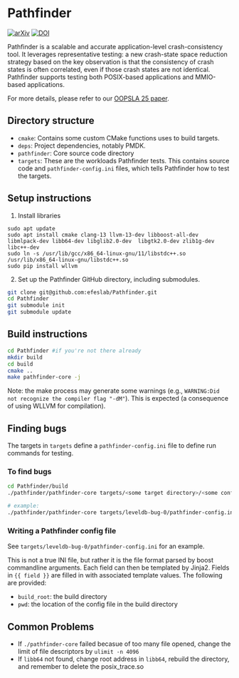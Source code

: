 # Pathfinder

[![arXiv](https://img.shields.io/badge/arXiv-2503.01390-b31b1b.svg)](https://arxiv.org/abs/2503.01390)
[![DOI](https://img.shields.io/badge/DOI-10.1145/3720431-blue.svg)](https://doi.org/10.1145/3720431)

Pathfinder is a scalable and accurate application-level crash-consistency tool. It leverages representative testing: a new crash-state space reduction strategy based on the key observation is that the consistency of crash states is often correlated, even if those crash states are not identical. Pathfinder supports testing both POSIX-based applications and MMIO-based applications.

For more details, please refer to our [OOPSLA 25 paper](https://arxiv.org/abs/2503.01390).

## Directory structure

- `cmake`: Contains some custom CMake functions uses to build targets.
- `deps`: Project dependencies, notably PMDK.
- `pathfinder`: Core source code directory
- `targets`: These are the workloads Pathfinder tests. This contains source code and `pathfinder-config.ini` files, which tells Pathfinder how to test the targets.

## Setup instructions

1. Install libraries

```
sudo apt update
sudo apt install cmake clang-13 llvm-13-dev libboost-all-dev libmlpack-dev libb64-dev libglib2.0-dev  libgtk2.0-dev zlib1g-dev  libc++-dev
sudo ln -s /usr/lib/gcc/x86_64-linux-gnu/11/libstdc++.so /usr/lib/x86_64-linux-gnu/libstdc++.so
sudo pip install wllvm
```

2. Set up the Pathfinder GitHub directory, including submodules.

```sh
git clone git@github.com:efeslab/Pathfinder.git
cd Pathfinder
git submodule init
git submodule update
```

## Build instructions

```sh
cd Pathfinder #if you're not there already
mkdir build
cd build
cmake ..
make pathfinder-core -j
```

Note: the make process may generate some warnings (e.g., `WARNING:Did not recognize the compiler flag "-dM"`). This is expected (a consequence of using WLLVM for compilation).

## Finding bugs

The targets in `targets` define a `pathfinder-config.ini` file to define run commands for testing. 

### To find bugs
```sh
cd Pathfinder/build
./pathfinder/pathfinder-core targets/<some target directory>/<some config file>

# example:
./pathfinder/pathfinder-core targets/leveldb-bug-0/pathfinder-config.ini
```

### Writing a Pathfinder config file

See `targets/leveldb-bug-0/pathfinder-config.ini` for an example.

This is not a true INI file, but rather it is the file format parsed by boost commandline
arguments. Each field can then be templated by Jinja2. Fields in `{{ field }}` are
filled in with associated template values. The following are provided:

- `build_root`: the build directory
- `pwd`: the location of the config file in the build directory


## Common Problems
- If ```./pathfinder-core``` failed becasue of too many file opened, change the limit of file descriptors by ```ulimit -n 4096```
- If `libb64` not found, change root address in `libb64`, rebuild the directory, and remember to delete the posix_trace.so 

